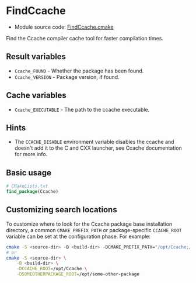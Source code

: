 <!-- This is auto-generated file. -->
# FindCcache

* Module source code: [FindCcache.cmake](https://github.com/petk/php-build-system/blob/master/cmake/cmake/modules/FindCcache.cmake)

Find the Ccache compiler cache tool for faster compilation times.

## Result variables

* `Ccache_FOUND` - Whether the package has been found.
* `Ccache_VERSION` - Package version, if found.

## Cache variables

* `Ccache_EXECUTABLE` - The path to the ccache executable.

## Hints

* The `CCACHE_DISABLE` environment variable disables the ccache and doesn't add
  it to the C and CXX launcher, see Ccache documentation for more info.

## Basic usage

```cmake
# CMakeLists.txt
find_package(Ccache)
```

## Customizing search locations

To customize where to look for the Ccache package base
installation directory, a common `CMAKE_PREFIX_PATH` or
package-specific `CCACHE_ROOT` variable can be set at
the configuration phase. For example:

```sh
cmake -S <source-dir> -B <build-dir> -DCMAKE_PREFIX_PATH="/opt/Ccache;/opt/some-other-package"
# or
cmake -S <source-dir> \
    -B <build-dir> \
    -DCCACHE_ROOT=/opt/Ccache \
    -DSOMEOTHERPACKAGE_ROOT=/opt/some-other-package
```
